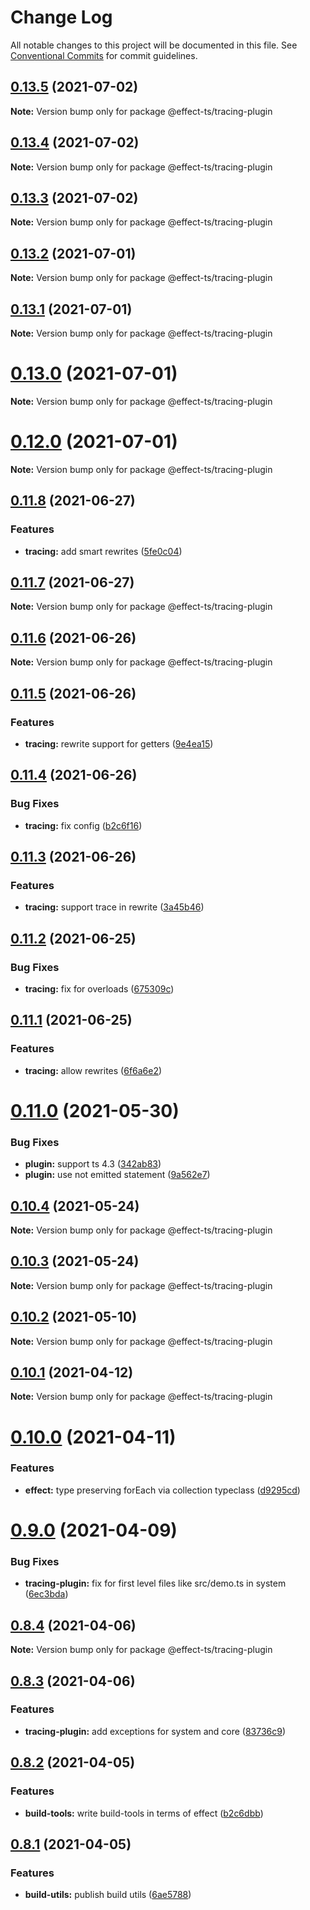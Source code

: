 # Change Log

All notable changes to this project will be documented in this file.
See [Conventional Commits](https://conventionalcommits.org) for commit guidelines.

## [0.13.5](https://github.com/Effect-TS/core/compare/@effect-ts/tracing-plugin@0.13.4...@effect-ts/tracing-plugin@0.13.5) (2021-07-02)

**Note:** Version bump only for package @effect-ts/tracing-plugin





## [0.13.4](https://github.com/Effect-TS/core/compare/@effect-ts/tracing-plugin@0.13.3...@effect-ts/tracing-plugin@0.13.4) (2021-07-02)

**Note:** Version bump only for package @effect-ts/tracing-plugin





## [0.13.3](https://github.com/Effect-TS/core/compare/@effect-ts/tracing-plugin@0.13.2...@effect-ts/tracing-plugin@0.13.3) (2021-07-02)

**Note:** Version bump only for package @effect-ts/tracing-plugin





## [0.13.2](https://github.com/Effect-TS/core/compare/@effect-ts/tracing-plugin@0.13.1...@effect-ts/tracing-plugin@0.13.2) (2021-07-01)

**Note:** Version bump only for package @effect-ts/tracing-plugin





## [0.13.1](https://github.com/Effect-TS/core/compare/@effect-ts/tracing-plugin@0.13.0...@effect-ts/tracing-plugin@0.13.1) (2021-07-01)

**Note:** Version bump only for package @effect-ts/tracing-plugin





# [0.13.0](https://github.com/Effect-TS/core/compare/@effect-ts/tracing-plugin@0.12.0...@effect-ts/tracing-plugin@0.13.0) (2021-07-01)

**Note:** Version bump only for package @effect-ts/tracing-plugin





# [0.12.0](https://github.com/Effect-TS/core/compare/@effect-ts/tracing-plugin@0.11.8...@effect-ts/tracing-plugin@0.12.0) (2021-07-01)

**Note:** Version bump only for package @effect-ts/tracing-plugin





## [0.11.8](https://github.com/Effect-TS/core/compare/@effect-ts/tracing-plugin@0.11.7...@effect-ts/tracing-plugin@0.11.8) (2021-06-27)


### Features

* **tracing:** add smart rewrites ([5fe0c04](https://github.com/Effect-TS/core/commit/5fe0c0485ddd6d75a2a91464759d0e95e9ebdb57))





## [0.11.7](https://github.com/Effect-TS/core/compare/@effect-ts/tracing-plugin@0.11.6...@effect-ts/tracing-plugin@0.11.7) (2021-06-27)

**Note:** Version bump only for package @effect-ts/tracing-plugin





## [0.11.6](https://github.com/Effect-TS/core/compare/@effect-ts/tracing-plugin@0.11.5...@effect-ts/tracing-plugin@0.11.6) (2021-06-26)

**Note:** Version bump only for package @effect-ts/tracing-plugin





## [0.11.5](https://github.com/Effect-TS/core/compare/@effect-ts/tracing-plugin@0.11.4...@effect-ts/tracing-plugin@0.11.5) (2021-06-26)


### Features

* **tracing:** rewrite support for getters ([9e4ea15](https://github.com/Effect-TS/core/commit/9e4ea1507546bea9d191b4fa6464f5bfe5ec57b2))





## [0.11.4](https://github.com/Effect-TS/core/compare/@effect-ts/tracing-plugin@0.11.3...@effect-ts/tracing-plugin@0.11.4) (2021-06-26)


### Bug Fixes

* **tracing:** fix config ([b2c6f16](https://github.com/Effect-TS/core/commit/b2c6f16620bf325e8c7a4a62177ec386f7eba8bd))





## [0.11.3](https://github.com/Effect-TS/core/compare/@effect-ts/tracing-plugin@0.11.2...@effect-ts/tracing-plugin@0.11.3) (2021-06-26)


### Features

* **tracing:** support trace in rewrite ([3a45b46](https://github.com/Effect-TS/core/commit/3a45b46ca8c704da1ef54288a304013b2d162221))





## [0.11.2](https://github.com/Effect-TS/core/compare/@effect-ts/tracing-plugin@0.11.1...@effect-ts/tracing-plugin@0.11.2) (2021-06-25)


### Bug Fixes

* **tracing:** fix for overloads ([675309c](https://github.com/Effect-TS/core/commit/675309cad5625e4efd1b5544cf34f6ab48784536))





## [0.11.1](https://github.com/Effect-TS/core/compare/@effect-ts/tracing-plugin@0.11.0...@effect-ts/tracing-plugin@0.11.1) (2021-06-25)


### Features

* **tracing:** allow rewrites ([6f6a6e2](https://github.com/Effect-TS/core/commit/6f6a6e23621f134b5596d790282f6cca0f1b1a21))





# [0.11.0](https://github.com/Effect-TS/core/compare/@effect-ts/tracing-plugin@0.10.4...@effect-ts/tracing-plugin@0.11.0) (2021-05-30)


### Bug Fixes

* **plugin:** support ts 4.3 ([342ab83](https://github.com/Effect-TS/core/commit/342ab835bd1ac715727254498f8a9595a5633af1))
* **plugin:** use not emitted statement ([9a562e7](https://github.com/Effect-TS/core/commit/9a562e7cda61303487809cc07a6779d2ecbd9bbc))





## [0.10.4](https://github.com/Effect-TS/core/compare/@effect-ts/tracing-plugin@0.10.3...@effect-ts/tracing-plugin@0.10.4) (2021-05-24)

**Note:** Version bump only for package @effect-ts/tracing-plugin





## [0.10.3](https://github.com/Effect-TS/core/compare/@effect-ts/tracing-plugin@0.10.2...@effect-ts/tracing-plugin@0.10.3) (2021-05-24)

**Note:** Version bump only for package @effect-ts/tracing-plugin





## [0.10.2](https://github.com/Effect-TS/core/compare/@effect-ts/tracing-plugin@0.10.1...@effect-ts/tracing-plugin@0.10.2) (2021-05-10)

**Note:** Version bump only for package @effect-ts/tracing-plugin





## [0.10.1](https://github.com/Effect-TS/core/compare/@effect-ts/tracing-plugin@0.10.0...@effect-ts/tracing-plugin@0.10.1) (2021-04-12)

**Note:** Version bump only for package @effect-ts/tracing-plugin





# [0.10.0](https://github.com/Effect-TS/core/compare/@effect-ts/tracing-plugin@0.9.0...@effect-ts/tracing-plugin@0.10.0) (2021-04-11)


### Features

* **effect:** type preserving forEach via collection typeclass ([d9295cd](https://github.com/Effect-TS/core/commit/d9295cd44c1efa67f3aa906af094ab56a195f682))





# [0.9.0](https://github.com/Effect-TS/core/compare/@effect-ts/tracing-plugin@0.8.4...@effect-ts/tracing-plugin@0.9.0) (2021-04-09)


### Bug Fixes

* **tracing-plugin:** fix for first level files like src/demo.ts in system ([6ec3bda](https://github.com/Effect-TS/core/commit/6ec3bda1ff5766f4853a1e9c1932fcb93c82c52d))





## [0.8.4](https://github.com/Effect-TS/core/compare/@effect-ts/tracing-plugin@0.8.3...@effect-ts/tracing-plugin@0.8.4) (2021-04-06)

**Note:** Version bump only for package @effect-ts/tracing-plugin





## [0.8.3](https://github.com/Effect-TS/core/compare/@effect-ts/tracing-plugin@0.8.2...@effect-ts/tracing-plugin@0.8.3) (2021-04-06)


### Features

* **tracing-plugin:** add exceptions for system and core ([83736c9](https://github.com/Effect-TS/core/commit/83736c978863ade8b6c3fd2e46069ff5d452b92f))





## [0.8.2](https://github.com/Effect-TS/core/compare/@effect-ts/tracing-plugin@0.8.1...@effect-ts/tracing-plugin@0.8.2) (2021-04-05)


### Features

* **build-tools:** write build-tools in terms of effect ([b2c6dbb](https://github.com/Effect-TS/core/commit/b2c6dbb401dc647050bc8b736722e113783cae19))





## [0.8.1](https://github.com/Effect-TS/core/compare/@effect-ts/tracing-plugin@0.8.0...@effect-ts/tracing-plugin@0.8.1) (2021-04-05)


### Features

* **build-utils:** publish build utils ([6ae5788](https://github.com/Effect-TS/core/commit/6ae5788bfbef1ed8f1e59603798cced8b2aac55a))
